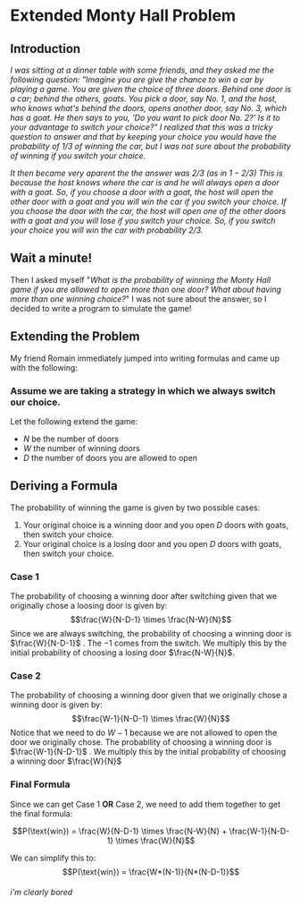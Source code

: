 # Extended Monty Hall Problem
## Introduction

*I was sitting at a dinner table with some friends, and they asked me the following question: "Imagine you are give the chance to win a car by playing a game. You are given the choice of three doors. Behind one door is a car; behind the others, goats. You pick a door, say No. $1$, and the host, who knows what's behind the doors, opens another door, say No. $3$, which has a goat. He then says to you, 'Do you want to pick door No. $2$?' Is it to your advantage to switch your choice?" I realized that this was a tricky question to answer and that by keeping your choice you would have the probability of $1/3$ of winning the car, but I was not sure about the probability of winning if you switch your choice.*  

*It then became very aparent the the answer was $2/3$ (as in $1-2/3$) This is because the host knows where the car is and he will always open a door with a goat. So, if you choose a door with a goat, the host will open the other door with a goat and you will win the car if you switch your choice. If you choose the door with the car, the host will open one of the other doors with a goat and you will lose if you switch your choice. So, if you switch your choice you will win the car with probability $2/3$.*

## Wait a minute!

Then I asked myself "*What is the probability of winning the Monty Hall game if you are allowed to open more than one door? What about having more than one winning choice?*" I was not sure about the answer, so I decided to write a program to simulate the game!

## Extending the Problem
My friend Romain immediately jumped into writing formulas and came up with the following:

### Assume we are taking a strategy in which we **always** switch our choice.
Let the following extend the game:  
* $N$ be the number of doors  
* $W$ the number of winning doors  
* $D$ the number of doors you are allowed to open  

## Deriving a Formula
The probability of winning the game is given by two possible cases:
1. Your original choice is a winning door and you open $D$ doors with goats, then switch your choice.
2. Your  original choice is a losing door and you open $D$ doors with goats, then switch your choice.  

### Case 1
The probability of choosing a winning door after switching given that we originally chose a loosing door is given by:
$$\frac{W}{N-D-1} \times \frac{N-W}{N}$$
Since we are always switching, the probability of choosing a winning door is $\frac{W}{N-D-1}$ . The $-1$ comes from the switch. We multiply this by the initial probability of choosing a losing door $\frac{N-W}{N}$.

###  Case 2
The probability of choosing a winning door given that we originally chose a winning door is given by:
$$\frac{W-1}{N-D-1} \times \frac{W}{N}$$
Notice that we need to do $W-1$ because we are not allowed to open the door we originally chose. The probability of choosing a winning door is $\frac{W-1}{N-D-1}$ . We multiply this by the initial probability of choosing a winning door $\frac{W}{N}$


### Final Formula
Since we can get Case 1 **OR** Case 2, we need to add them together to get the final formula:

$$P(\text{win}) = \frac{W}{N-D-1} \times \frac{N-W}{N} + \frac{W-1}{N-D-1} \times \frac{W}{N}$$

We can simplify this to:
$$P(\text{win}) = \frac{W*(N-1)}{N*(N-D-1)}$$
###### i'm clearly bored